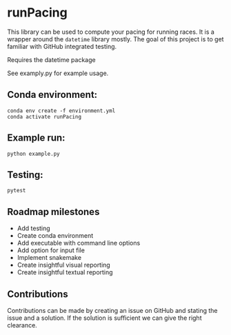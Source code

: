 # runPacing
This library can be used to compute your pacing for running races. It is a wrapper around the `datetime` library mostly.
The goal of this project is to get familiar with GitHub integrated testing.

Requires the datetime package

See examply.py for example usage.

## Conda environment:
```
conda env create -f environment.yml
conda activate runPacing
```

## Example run:
```
python example.py
```

## Testing:
```
pytest
```

## Roadmap milestones
- Add testing
- Create conda environment
- Add executable with command line options
- Add option for input file
- Implement snakemake
- Create insightful visual reporting
- Create insightful textual reporting

## Contributions
Contributions can be made by creating an issue on GitHub and stating the issue and a solution. If the solution is sufficient we can give the right clearance.

